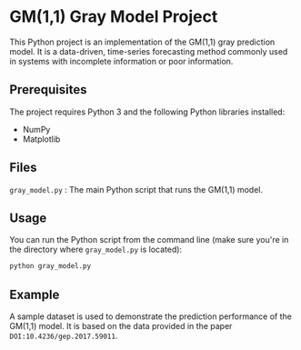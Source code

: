 # GM(1,1) Gray Model Project
This Python project is an implementation of the GM(1,1) gray prediction model. It is a data-driven, time-series forecasting method commonly used in systems with incomplete information or poor information.

## Prerequisites
The project requires Python 3 and the following Python libraries installed:

- NumPy
- Matplotlib

## Files
`gray_model.py` : The main Python script that runs the GM(1,1) model.

## Usage
You can run the Python script from the command line (make sure you're in the directory where `gray_model.py` is located):
```bash
python gray_model.py
```

## Example
A sample dataset is used to demonstrate the prediction performance of the GM(1,1) model. It is based on the data provided in the paper `DOI:10.4236/gep.2017.59011`.

